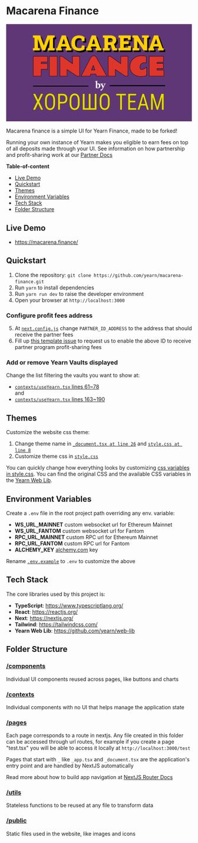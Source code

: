 # Macarena Finance
![](./public/og.png)

Macarena finance is a simple UI for Yearn Finance, made to be forked!

Running your own instance of Yearn makes you eligible to earn fees on top of all deposits made through your UI. See information on how partnership and profit-sharing work at our [Partner Docs](https://docs.yearn.finance/partners/introduction#profit-share-model)

**Table-of-content**
- [Live Demo](#live-demo)
- [Quickstart](#quickstart)
- [Themes](#themes)
- [Environment Variables](#environment-variables)
- [Tech Stack](#tech-stack)
- [Folder Structure](#folder-structure)

## Live Demo

- https://macarena.finance/

## Quickstart

1. Clone the repository: `git clone https://github.com/yearn/macarena-finance.git`
2. Run `yarn` to install dependencies
3. Run `yarn run dev` to raise the developer environment
4. Open your browser at `http://localhost:3000`  

###  Configure profit fees address

5. At [`next.config.js`](./next.config.js) change `PARTNER_ID_ADDRESS` to the address that should receive the partner fees
6. Fill up [this template issue](https://github.com/yearn/macarena-finance/issues/new?assignees=&labels=partnership+request&template=partnership-request.yml) to request us to enable the above ID to receive partner program profit-sharing fees

### Add or remove Yearn Vaults displayed

Change the list filtering the vaults you want to show at:
- [`contexts/useYearn.tsx` lines 61~78](https://github.com/yearn/macarena-finance/blob/main/contexts/useYearn.tsx#L61-L78)  
and  
- [`contexts/useYearn.tsx` lines 163~190](https://github.com/yearn/macarena-finance/blob/main/contexts/useYearn.tsx#L163-L190)

## Themes

Customize the website css theme:

1. Change theme name in [`_document.tsx at line 26`](https://github.com/yearn/macarena-finance/blob/main/pages/_document.tsx#L26) and [`style.css at line 8`](https://github.com/yearn/macarena-finance/blob/main/style.css#L8)
2. Customize theme css in [`style.css`](https://github.com/yearn/macarena-finance/blob/main/style.css)

You can quickly change how everything looks by customizing [css variables in style.css](https://github.com/yearn/macarena-finance/blob/main/style.css#L9-L24). You can find the original CSS and the available CSS variables in the [Yearn Web Lib](https://github.com/yearn/web-lib/blob/main/packages/web-lib/style.css).

## Environment Variables

Create a `.env` file in the root project path overriding any env. variable:

- **WS_URL_MAINNET** custom websocket url for Ethereum Mainnet
- **WS_URL_FANTOM** custom websocket url for Fantom
- **RPC_URL_MAINNET** custom RPC url for Ethereum Mainnet
- **RPC_URL_FANTOM** custom RPC url for Fantom
- **ALCHEMY_KEY** [alchemy.com](https://www.alchemy.com/) key

Rename [`.env.example`](./.env.example) to `.env` to customize the above

## Tech Stack

The core libraries used by this project is:

- **TypeScript**: https://www.typescriptlang.org/
- **React**: https://reactjs.org/
- **Next**: https://nextjs.org/
- **Tailwind**: https://tailwindcss.com/
- **Yearn Web Lib**: https://github.com/yearn/web-lib

## Folder Structure

### [/components](./components)

Individual UI components reused across pages, like buttons and charts

### [/contexts](./contexts)

Individual components with no UI that helps manage the application state

### [/pages](./pages)

Each page corresponds to a route in nextjs. Any file created in this folder can be accessed through url routes, for example if you create a page "test.tsx" you will be able to access it locally at `http://localhost:3000/test`

Pages that start with `_` like `_app.tsx` and `_document.tsx` are the application's entry point and are handled by NextJS automatically

Read more about how to build app navigation at [NextJS Router Docs](https://nextjs.org/docs/api-reference/next/router#usage)

### [/utils](./utils)

Stateless functions to be reused at any file to transform data

### [/public](./public)

Static files used in the website, like images and icons